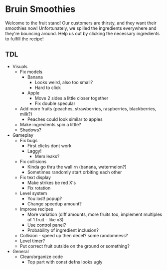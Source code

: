 # Bruin Smoothies

Welcome to the fruit stand! Our customers are thirsty, and they want their smoothies now! Unfortunately, we spilled the ingredients everywhere and they're bouncing around. Help us out by clicking the necessary ingredients to fulfill the recipe!

## TDL
- Visuals
  - Fix models
    - Banana
      - Looks weird, also too small?
      - Hard to click
    - Apple
      - Move 2 sides a little closer together
      - Fix double specular
  - Add more fruits (peaches, strawberries, raspberries, blackberries, milk?)
    - Peaches could look similar to apples
  - Make ingredients spin a little?
  - Shadows?
- Gameplay
  - Fix bugs
    - First clicks dont work
    - Laggy!
      - Mem leaks?
  - Fix collisions
    - Kinda go thru the wall rn (banana, watermelon?)
    - Sometimes randomly start orbiting each other
  - Fix text display
    - Make strikes be red X's
    - Fix rotation
  - Level system
    - You lost! popup?
    - Change speedup amount?
  - Improve recipes
    - More variation (diff amounts, more fruits too, implement multiples of 1 fruit - like x3)
    - Use control panel?
    - Probability of ingredient inclusion?
  - Collision - speed up then decel? some randomness?
  - Level timer?
  - Put correct fruit outside on the ground or something?
- General
  - Clean/organize code
    - Top part with const defns looks ugly